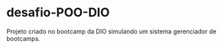 # desafio-POO-DIO

Projeto criado no bootcamp da DIO simulando um sistema gerenciador de bootcamps.
